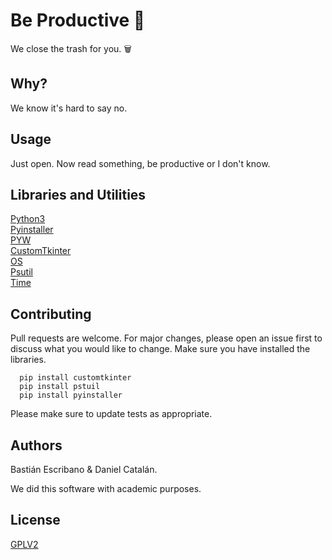 # Be Productive 🚀

We close the trash for you. 🗑️


## Why?

We know it's hard to say no.

## Usage

Just open. Now read something, be productive or I don't know.


## Libraries and Utilities

[Python3](https://www.python.org)                                                                                      
[Pyinstaller](http://pyinstaller.org/)                         
[PYW](https://www.python.org/search/?q=pyw&submit=)                        
[CustomTkinter](https://libraries.io/pypi/customtkinter)                  
[OS](https://docs.python.org/3/library/os.html)                  
[Psutil](https://pypi.org/project/psutil/)                  
[Time](https://docs.python.org/3/library/time.html)                  


## Contributing

Pull requests are welcome. For major changes, please open an issue first to discuss what you would like to change.
Make sure you have installed the libraries.

      pip install customtkinter
      pip install pstuil
      pip install pyinstaller

Please make sure to update tests as appropriate.

## Authors

Bastián Escribano & Daniel Catalán.                            

We did this software with academic purposes.             
     
    

## License

[GPLV2](https://www.gnu.org/licenses/old-licenses/gpl-2.0.html)
